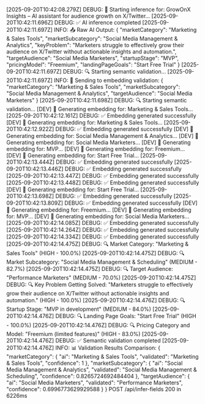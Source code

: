 [2025-09-20T10:42:08.279Z] DEBUG: 🚀 Starting inference for: GrowOnX Insights – AI assistant for audience growth on X/Twitter...
[2025-09-20T10:42:11.696Z] DEBUG: ✅ AI inference completed
[2025-09-20T10:42:11.697Z] INFO: 📤 Raw AI Output: {
  "marketCategory": "Marketing & Sales Tools",
  "marketSubcategory": "Social Media Management & Analytics",
  "keyProblem": "Marketers struggle to effectively grow their audience on X/Twitter without actionable insights and automation.",
  "targetAudience": "Social Media Marketers",
  "startupStage": "MVP",
  "pricingModel": "Freemium",
  "landingPageGoals": "Start Free Trial"
}
[2025-09-20T10:42:11.697Z] DEBUG: 🔍 Starting semantic validation...
[2025-09-20T10:42:11.697Z] INFO: 🔄 Sending to embedding validation: {
  "marketCategory": "Marketing & Sales Tools",
  "marketSubcategory": "Social Media Management & Analytics",
  "targetAudience": "Social Media Marketers"
}
[2025-09-20T10:42:11.698Z] DEBUG: 🔍 Starting semantic validation...
[DEV] 🔑 Generating embedding for: Marketing & Sales Tools...
[2025-09-20T10:42:12.161Z] DEBUG: ✅ Embedding generated successfully
[DEV] 🔑 Generating embedding for: Marketing & Sales Tools...
[2025-09-20T10:42:12.922Z] DEBUG: ✅ Embedding generated successfully
[DEV] 🔑 Generating embedding for: Social Media Management & Analytics...
[DEV] 🔑 Generating embedding for: Social Media Marketers...
[DEV] 🔑 Generating embedding for: MVP...
[DEV] 🔑 Generating embedding for: Freemium...
[DEV] 🔑 Generating embedding for: Start Free Trial...
[2025-09-20T10:42:13.444Z] DEBUG: ✅ Embedding generated successfully
[2025-09-20T10:42:13.446Z] DEBUG: ✅ Embedding generated successfully
[2025-09-20T10:42:13.447Z] DEBUG: ✅ Embedding generated successfully
[2025-09-20T10:42:13.448Z] DEBUG: ✅ Embedding generated successfully
[DEV] 🔑 Generating embedding for: Start Free Trial...
[2025-09-20T10:42:13.698Z] DEBUG: ✅ Embedding generated successfully
[2025-09-20T10:42:13.809Z] DEBUG: ✅ Embedding generated successfully
[DEV] 🔑 Generating embedding for: Freemium...
[DEV] 🔑 Generating embedding for: MVP...
[DEV] 🔑 Generating embedding for: Social Media Marketers...
[2025-09-20T10:42:14.085Z] DEBUG: ✅ Embedding generated successfully
[2025-09-20T10:42:14.264Z] DEBUG: ✅ Embedding generated successfully
[2025-09-20T10:42:14.334Z] DEBUG: ✅ Embedding generated successfully
[2025-09-20T10:42:14.475Z] DEBUG: 🔍 Market Category: "Marketing & Sales Tools" (HIGH - 100.0%)
[2025-09-20T10:42:14.475Z] DEBUG: 🔍 Market Subcategory: "Social Media Management & Scheduling" (MEDIUM - 82.7%)
[2025-09-20T10:42:14.475Z] DEBUG: 🔍 Target Audience: "Performance Marketers" (MEDIUM - 70.0%)
[2025-09-20T10:42:14.475Z] DEBUG: 🔍 Key Problem Getting Solved: "Marketers struggle to effectively grow their audience on X/Twitter without actionable insights and automation." (HIGH - 100.0%)
[2025-09-20T10:42:14.476Z] DEBUG: 🔍 Startup Stage: "MVP in development" (MEDIUM - 84.0%)
[2025-09-20T10:42:14.476Z] DEBUG: 🔍 Landing Page Goals: "Start Free Trial" (HIGH - 100.0%)
[2025-09-20T10:42:14.476Z] DEBUG: 🔍 Pricing Category and Model: "Freemium (limited features)" (HIGH - 83.0%)
[2025-09-20T10:42:14.476Z] DEBUG: ✅ Semantic validation completed
[2025-09-20T10:42:14.476Z] INFO: 📊 Validation Results Comparison: {
  "marketCategory": {
    "ai": "Marketing & Sales Tools",
    "validated": "Marketing & Sales Tools",
    "confidence": 1
  },
  "marketSubcategory": {
    "ai": "Social Media Management & Analytics",
    "validated": "Social Media Management & Scheduling",
    "confidence": 0.8265724692484404
  },
  "targetAudience": {
    "ai": "Social Media Marketers",
    "validated": "Performance Marketers",
    "confidence": 0.6996773629929588
  }
}
 POST /api/infer-fields 200 in 6226ms